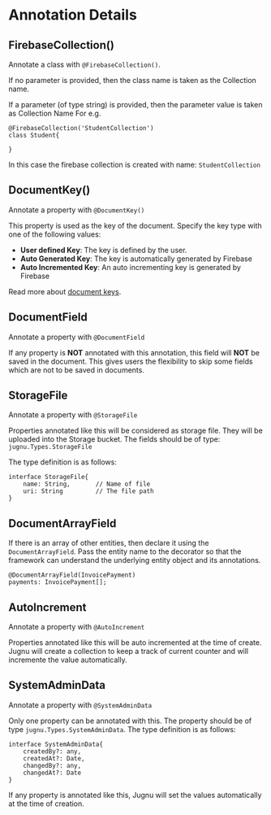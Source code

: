 # Annotation Details

## FirebaseCollection()
Annotate a class with `@FirebaseCollection()`. 

If no parameter is provided, then the class name is taken as the Collection name.

If a parameter (of type string) is provided, then the parameter value is taken as Collection Name
For e.g. 
```
@FirebaseCollection('StudentCollection')
class Student{

}
```
In this case the firebase collection is created with name: `StudentCollection`

## DocumentKey()
Annotate a property with `@DocumentKey()`

This property is used as the key of the document. Specify the key type with one of the following values:

- **User defined Key**: The key is defined by the user.
- **Auto Generated Key**: The key is automatically generated by Firebase
- **Auto Incremented Key**: An auto incrementing key is generated by Firebase

Read more about [document keys](./document_keys.md).

## DocumentField
Annotate a property with `@DocumentField`

If any property is **NOT** annotated with this annotation, this field will **NOT** be saved in the document. 
This gives users the flexibility to skip some fields which are not to be saved in documents.

## StorageFile
Annotate a property with `@StorageFile`

Properties annotated like this will be considered as storage file. They will be uploaded into the Storage bucket. 
The fields should be of type: `jugnu.Types.StorageFile`

The type definition is as follows: 
```
interface StorageFile{
    name: String,       // Name of file
    uri: String         // The file path
}
```

## DocumentArrayField
If there is an array of other entities, then declare it using the `DocumentArrayField`. 
Pass the entity name to the decorator so that the framework can understand the underlying entity object and its annotations.
```
@DocumentArrayField(InvoicePayment)
payments: InvoicePayment[];
```

## AutoIncrement
Annotate a property with `@AutoIncrement`

Properties annotated like this will be auto incremented at the time of create. Jugnu will create a collection to keep a track of current counter and will incremente the value automatically.

## SystemAdminData
Annotate a property with `@SystemAdminData`

Only one property can be annotated with this. The property should be of type `jugnu.Types.SystemAdminData`. 
The type definition is as follows: 
```
interface SystemAdminData{
    createdBy?: any,
    createdAt?: Date,
    changedBy?: any,
    changedAt?: Date
}
```

If any property is annotated like this, Jugnu will set the values automatically at the time of creation.